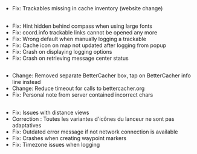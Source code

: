 ##
- Fix: Trackables missing in cache inventory (website change)

##
- Fix: Hint hidden behind compass when using large fonts
- Fix: coord.info trackable links cannot be opened any more
- Fix: Wrong default when manually logging a trackable
- Fix: Cache icon on map not updated after logging from popup
- Fix: Crash on displaying logging options
- Fix: Crash on retrieving message center status

##
- Change: Removed separate BetterCacher box, tap on BetterCacher info line instead
- Change: Reduce timeout for calls to bettercacher.org
- Fix: Personal note from server contained incorrect chars

##
- Fix: Issues with distance views
- Correction : Toutes les variantes d'icônes du lanceur ne sont pas adaptatives
- Fix: Outdated error message if not network connection is available
- Fix: Crashes when creating waypoint markers
- Fix: Timezone issues when logging
